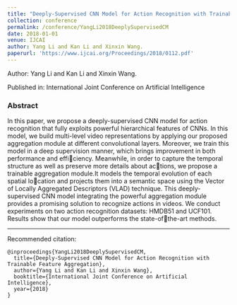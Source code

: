 ```yaml
---
title: "Deeply-Supervised CNN Model for Action Recognition with Trainable Feature Aggregation"
collection: conference
permalink: /conference/YangLi2018DeeplySupervisedCM
date: 2018-01-01
venue: IJCAI
author: Yang Li and Kan Li and Xinxin Wang.
paperurl: 'https://www.ijcai.org/Proceedings/2018/0112.pdf'
---
```

Author: Yang Li and Kan Li and Xinxin Wang.

Published in: International Joint Conference on Artificial Intelligence

### Abstract

In this paper, we propose a deeply-supervised CNN model for action recognition that fully exploits powerful hierarchical features of CNNs. In this model, we build multi-level video representations by applying our proposed aggregation module at different convolutional layers. Moreover, we train this model in a deep supervision manner, which brings improvement in both performance and efficiency. Meanwhile, in order to capture the temporal structure as well as preserve more details about actions, we propose a trainable aggregation module.It models the temporal evolution of each spatial location and projects them into a semantic space using the Vector of Locally Aggregated Descriptors (VLAD) technique. This deeply-supervised CNN model integrating the powerful aggregation module provides a promising solution to recognize actions in videos. We conduct experiments on two action recognition datasets: HMDB51 and UCF101. Results show that our model outperforms the state-ofthe-art methods.

---

Recommended citation:

```
@inproceedings{YangLi2018DeeplySupervisedCM,
  title={Deeply-Supervised CNN Model for Action Recognition with Trainable Feature Aggregation},
  author={Yang Li and Kan Li and Xinxin Wang},
  booktitle={International Joint Conference on Artificial Intelligence},
  year={2018}
}
```
